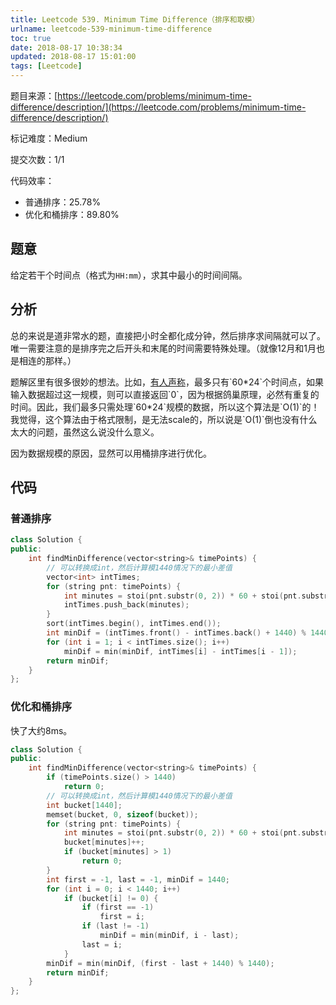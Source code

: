 ```yaml
---
title: Leetcode 539. Minimum Time Difference（排序和取模）
urlname: leetcode-539-minimum-time-difference
toc: true
date: 2018-08-17 10:38:34
updated: 2018-08-17 15:01:00
tags: [Leetcode]
---
```


题目来源：[https://leetcode.com/problems/minimum-time-difference/description/](https://leetcode.com/problems/minimum-time-difference/description/)

标记难度：Medium

提交次数：1/1

代码效率：

* 普通排序：25.78%
* 优化和桶排序：89.80%

## 题意

给定若干个时间点（格式为`HH:mm`），求其中最小的时间间隔。

## 分析

总的来说是道非常水的题，直接把小时全都化成分钟，然后排序求间隔就可以了。唯一需要注意的是排序完之后开头和末尾的时间需要特殊处理。（就像12月和1月也是相连的那样。）

题解区里有很多很妙的想法。比如，[有人声称](https://leetcode.com/problems/minimum-time-difference/discuss/100694/7-liner-%2522O%281%29%2522-solution%3A-only-60*24-possible-different-time-points!)，最多只有`60*24`个时间点，如果输入数据超过这一规模，则可以直接返回`0`，因为根据鸽巢原理，必然有重复的时间。因此，我们最多只需处理`60*24`规模的数据，所以这个算法是`O(1)`的！我觉得，这个算法由于格式限制，是无法scale的，所以说是`O(1)`倒也没有什么太大的问题，虽然这么说没什么意义。

因为数据规模的原因，显然可以用桶排序进行优化。

## 代码

### 普通排序

```cpp
class Solution {
public:
    int findMinDifference(vector<string>& timePoints) {
        // 可以转换成int，然后计算模1440情况下的最小差值
        vector<int> intTimes;
        for (string pnt: timePoints) {
            int minutes = stoi(pnt.substr(0, 2)) * 60 + stoi(pnt.substr(3, 2));
            intTimes.push_back(minutes);
        }
        sort(intTimes.begin(), intTimes.end());
        int minDif = (intTimes.front() - intTimes.back() + 1440) % 1440;
        for (int i = 1; i < intTimes.size(); i++)
            minDif = min(minDif, intTimes[i] - intTimes[i - 1]);
        return minDif;
    }
};
```

### 优化和桶排序

快了大约8ms。

```cpp
class Solution {
public:
    int findMinDifference(vector<string>& timePoints) {
        if (timePoints.size() > 1440)
            return 0;
        // 可以转换成int，然后计算模1440情况下的最小差值
        int bucket[1440];
        memset(bucket, 0, sizeof(bucket));
        for (string pnt: timePoints) {
            int minutes = stoi(pnt.substr(0, 2)) * 60 + stoi(pnt.substr(3, 2));
            bucket[minutes]++;
            if (bucket[minutes] > 1)
                return 0;
        }
        int first = -1, last = -1, minDif = 1440;
        for (int i = 0; i < 1440; i++)
            if (bucket[i] != 0) {
                if (first == -1)
                    first = i;
                if (last != -1)
                    minDif = min(minDif, i - last);
                last = i;
            }
        minDif = min(minDif, (first - last + 1440) % 1440);
        return minDif;
    }
};
```
